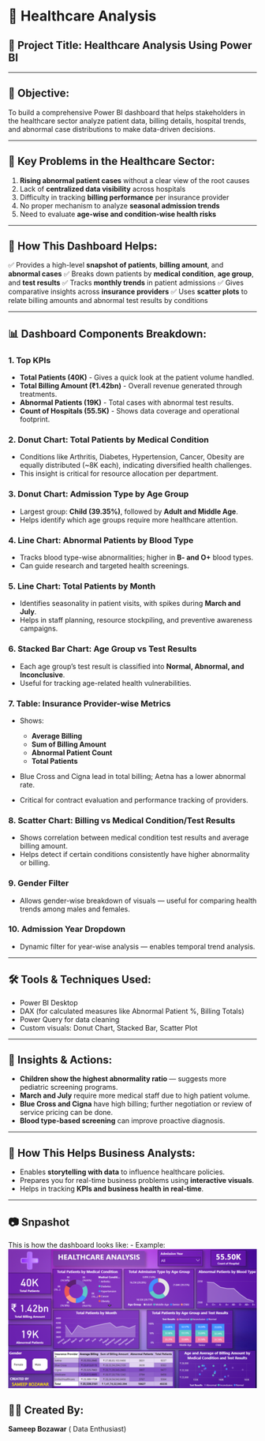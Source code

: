 # 🏥 Healthcare Analysis

## 📌 Project Title: **Healthcare Analysis Using Power BI**

---

## 🎯 Objective:

To build a comprehensive Power BI dashboard that helps stakeholders in the healthcare sector analyze patient data, billing details, hospital trends, and abnormal case distributions to make data-driven decisions.

---

## 🚨 Key Problems in the Healthcare Sector:

1. **Rising abnormal patient cases** without a clear view of the root causes
2. Lack of **centralized data visibility** across hospitals
3. Difficulty in tracking **billing performance** per insurance provider
4. No proper mechanism to analyze **seasonal admission trends**
5. Need to evaluate **age-wise and condition-wise health risks**

---

## 🧠 How This Dashboard Helps:

✅ Provides a high-level **snapshot of patients**, **billing amount**, and **abnormal cases**
✅ Breaks down patients by **medical condition**, **age group**, and **test results**
✅ Tracks **monthly trends** in patient admissions
✅ Gives comparative insights across **insurance providers**
✅ Uses **scatter plots** to relate billing amounts and abnormal test results by conditions

---

## 📊 Dashboard Components Breakdown:

### 1. **Top KPIs**

* **Total Patients (40K)** - Gives a quick look at the patient volume handled.
* **Total Billing Amount (₹1.42bn)** - Overall revenue generated through treatments.
* **Abnormal Patients (19K)** - Total cases with abnormal test results.
* **Count of Hospitals (55.5K)** - Shows data coverage and operational footprint.

### 2. **Donut Chart: Total Patients by Medical Condition**

* Conditions like Arthritis, Diabetes, Hypertension, Cancer, Obesity are equally distributed (\~8K each), indicating diversified health challenges.
* This insight is critical for resource allocation per department.

### 3. **Donut Chart: Admission Type by Age Group**

* Largest group: **Child (39.35%)**, followed by **Adult and Middle Age**.
* Helps identify which age groups require more healthcare attention.

### 4. **Line Chart: Abnormal Patients by Blood Type**

* Tracks blood type-wise abnormalities; higher in **B- and O+** blood types.
* Can guide research and targeted health screenings.

### 5. **Line Chart: Total Patients by Month**

* Identifies seasonality in patient visits, with spikes during **March and July**.
* Helps in staff planning, resource stockpiling, and preventive awareness campaigns.

### 6. **Stacked Bar Chart: Age Group vs Test Results**

* Each age group’s test result is classified into **Normal, Abnormal, and Inconclusive**.
* Useful for tracking age-related health vulnerabilities.

### 7. **Table: Insurance Provider-wise Metrics**

* Shows:

  * **Average Billing**
  * **Sum of Billing Amount**
  * **Abnormal Patient Count**
  * **Total Patients**
* Blue Cross and Cigna lead in total billing; Aetna has a lower abnormal rate.
* Critical for contract evaluation and performance tracking of providers.

### 8. **Scatter Chart: Billing vs Medical Condition/Test Results**

* Shows correlation between medical condition test results and average billing amount.
* Helps detect if certain conditions consistently have higher abnormality or billing.

### 9. **Gender Filter**

* Allows gender-wise breakdown of visuals — useful for comparing health trends among males and females.

### 10. **Admission Year Dropdown**

* Dynamic filter for year-wise analysis — enables temporal trend analysis.

---

## 🛠️ Tools & Techniques Used:

* Power BI Desktop
* DAX (for calculated measures like Abnormal Patient %, Billing Totals)
* Power Query for data cleaning
* Custom visuals: Donut Chart, Stacked Bar, Scatter Plot

---

## 🚀 Insights & Actions:

* **Children show the highest abnormality ratio** — suggests more pediatric screening programs.
* **March and July** require more medical staff due to high patient volume.
* **Blue Cross and Cigna** have high billing; further negotiation or review of service pricing can be done.
* **Blood type-based screening** can improve proactive diagnosis.

---

## 🧾 How This Helps Business Analysts:

* Enables **storytelling with data** to influence healthcare policies.
* Prepares you for real-time business problems using **interactive visuals**.
* Helps in tracking **KPIs and business health in real-time**.

---
## 📷 Snpashot

This is how the dashboard looks like: -
Example: ![Dashboard Preview](https://github.com/GithubSameep/Healthcare-Analysis/blob/main/Healthcare%20Analysis.png)


## 👨‍💻 Created By:

**Sameep Bozawar**
( Data Enthusiast)


